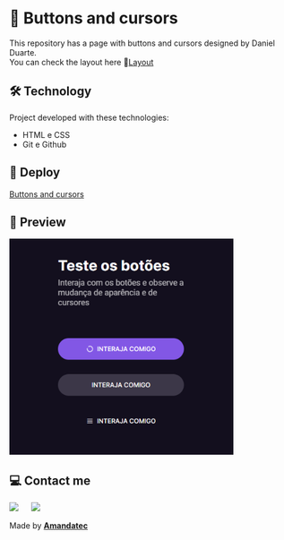 #  🔘 Buttons and cursors

 This repository has a page with buttons and cursors designed by Daniel Duarte.<br>
 You can check the layout here 🔗[Layout](https://www.figma.com/community/file/1197534710257750520)

## 🛠️ Technology

Project developed with these technologies:

- HTML e CSS
- Git e Github

## 🚀 Deploy

[Buttons and cursors](https://)

## 🔎 Preview

<img width="400px" src=".github/preview.png"/>

##   💻 Contact me

 <a href="https://www.linkedin.com/in/amanda-oliveira-20/" target="_blank"><img src="https://img.shields.io/badge/-LinkedIn-%230077B5?style=for-the-badge&logo=linkedin&logoColor=white" style="margin-right: 2vw" target="_blank"></a>
  <a href="http://discordapp.com/users/Amandatec#4699" target="_blank"><img src="https://img.shields.io/badge/Discord-7289DA?style=for-the-badge&logo=discord&logoColor=white" target="_blank"></a>

 Made by [**Amandatec**](https://www.linkedin.com/in/amanda-oliveira-20/">)


